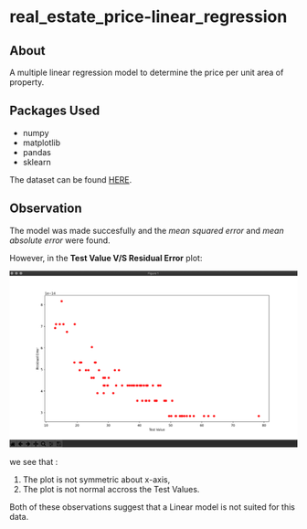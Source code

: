 # real_estate_price-linear_regression
## About
A multiple linear regression model to determine the price per unit area of property.


## Packages Used
- numpy
- matplotlib
- pandas
- sklearn

The dataset can be found [HERE](https://www.kaggle.com/datasets/quantbruce/real-estate-price-prediction
).

## Observation

The model was made succesfully and the *mean squared error* and *mean absolute error* were found.

However, in the **Test Value V/S Residual Error** plot:

![TEST VALUE V/S Residual ERROR plot](/data/PLOT%20SS.png)

we see that :
 
1. The plot is not symmetric about x-axis,
2. The plot is not normal accross the Test Values.


Both of these observations suggest that a Linear model is not suited for this data.